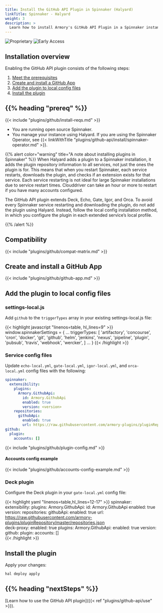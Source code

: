 ```yaml
---
title: Install the GitHub API Plugin in Spinnaker (Halyard)
linkTitle: Spinnaker - Halyard
weight: 3
description: >
  Learn how to install Armory's GitHub API Plugin in a Spinnaker instance managed by Halyard. The GitHub API enables enhanced Spinnaker-GitHub integration.
---
```


![Proprietary](/images/proprietary.svg) ![Early Access](/images/ea.svg)

## Installation overview

Enabling the GitHub API plugin consists of the following steps:

1. [Meet the prerequisites](#before-you-begin)
1. [Create and install a GitHub App](#create-and-install-a-github-app)
1. [Add the plugin to local config files](#add-the-plugin-to-local-config-files)
1. [Install the plugin](#install-the-plugin)

## {{% heading "prereq" %}}

{{< include "plugins/github/install-reqs.md" >}}
* You are running open source Spinnaker.
* You manage your instance using Halyard. If you are using the Spinnaker Operator, see {{< linkWithTitle "plugins/github-api/install/spinnaker-operator.md" >}}.

{{% alert color="warning" title="A note about installing plugins in Spinnaker" %}}
When Halyard adds a plugin to a Spinnaker installation, it adds the plugin repository information to all services, not just the ones the plugin is for. This means that when you restart Spinnaker, each service restarts, downloads the plugin, and checks if an extension exists for that service. Each service restarting is not ideal for large Spinnaker installations due to service restart times. Clouddriver can take an hour or more to restart if you have many accounts configured.

The GitHub API plugin extends Deck, Echo, Gate, Igor, and Orca. To avoid every Spinnaker service restarting and downloading the plugin, do not add the plugin using Halyard. Instead, follow the local config installation method, in which you configure the plugin in each extended service’s local profile.

{{% /alert %}}

## Compatibility

{{< include "plugins/github/compat-matrix.md" >}}

## Create and install a GitHub App

{{< include "plugins/github/github-app.md" >}}

## Add the plugin to local config files

### settings-local.js

Add `github` to the `triggerTypes` array in your existing settings-local.js file: 

{{< highlight javascript "linenos=table, hl_lines=9" >}}
window.spinnakerSettings = {
...
triggerTypes: [
    'artifactory',
    'concourse',
    'cron',
    'docker',
    'git',
    'github',
    'helm',
    'jenkins',
    'nexus',
    'pipeline',
    'plugin',
    'pubsub',
    'travis',
    'webhook',
    'wercker',
  ]
...
}
{{< /highlight >}}

### Service config files

Update `echo-local.yml`, `gate-local.yml`, `igor-local.yml`, and `orca-local.yml` config files with the following:

```yaml
spinnaker:
  extensibility:
    plugins:
      Armory.GithubApi:
        id: Armory.GithubApi
        enabled: true
        version: <version>
    repositories:
      githubApi:
        enabled: true
        url: https://raw.githubusercontent.com/armory-plugins/pluginRepository/master/repositories.json
github:
  plugin:
    accounts: []
```


{{< include "plugins/github/plugin-config.md" >}}


#### Accounts config example

{{< include "plugins/github/accounts-config-example.md" >}}


### Deck plugin

Configure the Deck plugin in your `gate-local.yml` config file:

{{< highlight yaml "linenos=table,hl_lines=12-17" >}}
spinnaker:
  extensibility:
    plugins:
      Armory.GithubApi:
        id: Armory.GithubApi
        enabled: true
        version: <version>
    repositories:
      githubApi:
        enabled: true
        url: https://raw.githubusercontent.com/armory-plugins/pluginRepository/master/repositories.json  
    deck-proxy:
      enabled: true
      plugins:
         Armory.GithubApi:
            enabled: true
            version: <version>
github:
  plugin:
    accounts: []   
{{< /highlight >}}

## Install the plugin

Apply your changes:

```bash
hal deploy apply
```

## {{% heading "nextSteps" %}}

[Learn how to use the GitHub API plugin]({{< ref "plugins/github-api/use" >}}).